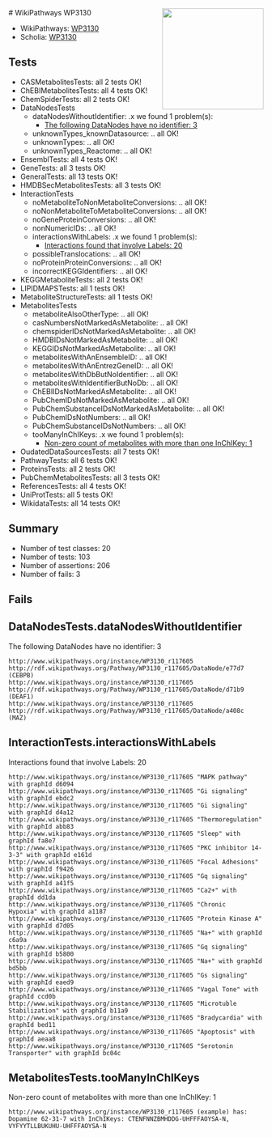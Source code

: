 <img style="float: right; width: 200px" src="https://upload.wikimedia.org/wikipedia/commons/thumb/8/83/Wplogo_with_text_500.png/640px-Wplogo_with_text_500.png" />
# WikiPathways WP3130

* WikiPathways: [WP3130](https://new.wikipathways.org/pathways/WP3130)
* Scholia: [WP3130](https://scholia.toolforge.org/wikipathways/WP3130)
## Tests
* CASMetabolitesTests: all 2 tests OK!
* ChEBIMetabolitesTests: all 4 tests OK!
* ChemSpiderTests: all 2 tests OK!
* DataNodesTests
    * dataNodesWithoutIdentifier: .x we found 1 problem(s):
        * [The following DataNodes have no identifier: 3](#d2d32fa2)
    * unknownTypes_knownDatasource: .. all OK!
    * unknownTypes: .. all OK!
    * unknownTypes_Reactome: .. all OK!
* EnsemblTests: all 4 tests OK!
* GeneTests: all 3 tests OK!
* GeneralTests: all 13 tests OK!
* HMDBSecMetabolitesTests: all 3 tests OK!
* InteractionTests
    * noMetaboliteToNonMetaboliteConversions: .. all OK!
    * noNonMetaboliteToMetaboliteConversions: .. all OK!
    * noGeneProteinConversions: .. all OK!
    * nonNumericIDs: .. all OK!
    * interactionsWithLabels: .x we found 1 problem(s):
        * [Interactions found that involve Labels: 20](#fe97a8d7)
    * possibleTranslocations: .. all OK!
    * noProteinProteinConversions: .. all OK!
    * incorrectKEGGIdentifiers: .. all OK!
* KEGGMetaboliteTests: all 2 tests OK!
* LIPIDMAPSTests: all 1 tests OK!
* MetaboliteStructureTests: all 1 tests OK!
* MetabolitesTests
    * metaboliteAlsoOtherType: .. all OK!
    * casNumbersNotMarkedAsMetabolite: .. all OK!
    * chemspiderIDsNotMarkedAsMetabolite: .. all OK!
    * HMDBIDsNotMarkedAsMetabolite: .. all OK!
    * KEGGIDsNotMarkedAsMetabolite: .. all OK!
    * metabolitesWithAnEnsembleID: .. all OK!
    * metabolitesWithAnEntrezGeneID: .. all OK!
    * metabolitesWithDbButNoIdentifier: .. all OK!
    * metabolitesWithIdentifierButNoDb: .. all OK!
    * ChEBIIDsNotMarkedAsMetabolite: .. all OK!
    * PubChemIDsNotMarkedAsMetabolite: .. all OK!
    * PubChemSubstanceIDsNotMarkedAsMetabolite: .. all OK!
    * PubChemIDsNotNumbers: .. all OK!
    * PubChemSubstanceIDsNotNumbers: .. all OK!
    * tooManyInChIKeys: .x we found 1 problem(s):
        * [Non-zero count of metabolites with more than one InChIKey: 1](#a4e4037e)
* OudatedDataSourcesTests: all 7 tests OK!
* PathwayTests: all 6 tests OK!
* ProteinsTests: all 2 tests OK!
* PubChemMetabolitesTests: all 3 tests OK!
* ReferencesTests: all 4 tests OK!
* UniProtTests: all 5 tests OK!
* WikidataTests: all 14 tests OK!


## Summary

* Number of test classes: 20
* Number of tests: 103
* Number of assertions: 206
* Number of fails: 3

## Fails

<a name="d2d32fa2" />

## DataNodesTests.dataNodesWithoutIdentifier

The following DataNodes have no identifier: 3
```
http://www.wikipathways.org/instance/WP3130_r117605 http://rdf.wikipathways.org/Pathway/WP3130_r117605/DataNode/e77d7 (CEBPB)
http://www.wikipathways.org/instance/WP3130_r117605 http://rdf.wikipathways.org/Pathway/WP3130_r117605/DataNode/d71b9 (DEAF1)
http://www.wikipathways.org/instance/WP3130_r117605 http://rdf.wikipathways.org/Pathway/WP3130_r117605/DataNode/a408c (MAZ)
```

<a name="fe97a8d7" />

## InteractionTests.interactionsWithLabels

Interactions found that involve Labels: 20
```
http://www.wikipathways.org/instance/WP3130_r117605 "MAPK pathway" with graphId d6094
http://www.wikipathways.org/instance/WP3130_r117605 "Gi signaling" with graphId ebdc2
http://www.wikipathways.org/instance/WP3130_r117605 "Gi signaling" with graphId d4a12
http://www.wikipathways.org/instance/WP3130_r117605 "Thermoregulation" with graphId abb83
http://www.wikipathways.org/instance/WP3130_r117605 "Sleep" with graphId fa8e7
http://www.wikipathways.org/instance/WP3130_r117605 "PKC inhibitor 14-3-3" with graphId e161d
http://www.wikipathways.org/instance/WP3130_r117605 "Focal Adhesions" with graphId f9426
http://www.wikipathways.org/instance/WP3130_r117605 "Gq signaling" with graphId a41f5
http://www.wikipathways.org/instance/WP3130_r117605 "Ca2+" with graphId dd1da
http://www.wikipathways.org/instance/WP3130_r117605 "Chronic
Hypoxia" with graphId a1187
http://www.wikipathways.org/instance/WP3130_r117605 "Protein Kinase A" with graphId d7d05
http://www.wikipathways.org/instance/WP3130_r117605 "Na+" with graphId c6a9a
http://www.wikipathways.org/instance/WP3130_r117605 "Gq signaling" with graphId b5800
http://www.wikipathways.org/instance/WP3130_r117605 "Na+" with graphId bd5bb
http://www.wikipathways.org/instance/WP3130_r117605 "Gs signaling" with graphId eaed9
http://www.wikipathways.org/instance/WP3130_r117605 "Vagal Tone" with graphId ccd0b
http://www.wikipathways.org/instance/WP3130_r117605 "Microtuble
Stabilization" with graphId b11a9
http://www.wikipathways.org/instance/WP3130_r117605 "Bradycardia" with graphId bed11
http://www.wikipathways.org/instance/WP3130_r117605 "Apoptosis" with graphId aeaa8
http://www.wikipathways.org/instance/WP3130_r117605 "Serotonin
Transporter" with graphId bc04c
```

<a name="a4e4037e" />

## MetabolitesTests.tooManyInChIKeys

Non-zero count of metabolites with more than one InChIKey: 1
```
http://www.wikipathways.org/instance/WP3130_r117605 (example) has: Dopamine 62-31-7 with InChIKeys: CTENFNNZBMHDDG-UHFFFAOYSA-N, VYFYYTLLBUKUHU-UHFFFAOYSA-N
```

